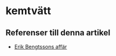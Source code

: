 # kemtvätt

## Referenser till denna artikel

* [Erik Bengtssons affär](Erik%20Bengtssons%20affär.md)
